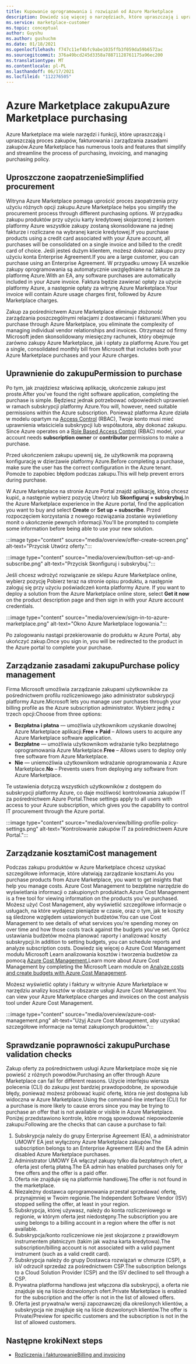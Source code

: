 ```yaml
---
title: Kupowanie oprogramowania i rozwiązań od Azure Marketplace
description: Dowiedz się więcej o narzędziach, które upraszczają i upraszczają zakupy oprogramowania i zarządzanie nimi w Azure Marketplace.
ms.service: marketplace-customer
ms.topic: conceptual
author: Guyshu
ms.author: gushuchm
ms.date: 01/18/2021
ms.openlocfilehash: f747c11ef4bfc9abe1035ffb3f059da59b6572ac
ms.sourcegitcommit: 376a49bcd245d3358a78871128761175a96ec200
ms.translationtype: MT
ms.contentlocale: pl-PL
ms.lasthandoff: 06/17/2021
ms.locfileid: "112276505"
---
```

# <a name="azure-marketplace-purchasing"></a><span data-ttu-id="43077-103">Azure Marketplace zakupu</span><span class="sxs-lookup"><span data-stu-id="43077-103">Azure Marketplace purchasing</span></span>

<span data-ttu-id="43077-104">Azure Marketplace ma wiele narzędzi i funkcji, które upraszczają i upraszczają proces zakupów, fakturowania i zarządzania zasadami zakupów.</span><span class="sxs-lookup"><span data-stu-id="43077-104">Azure Marketplace has numerous tools and features that simplify and streamline the process of purchasing, invoicing, and managing purchasing policy.</span></span>

## <a name="simplified-procurement"></a><span data-ttu-id="43077-105">Uproszczone zaopatrzenie</span><span class="sxs-lookup"><span data-stu-id="43077-105">Simplified procurement</span></span>

<span data-ttu-id="43077-106">Witryna Azure Marketplace pomaga uprościć proces zaopatrzenia przy użyciu różnych opcji zakupu.</span><span class="sxs-lookup"><span data-stu-id="43077-106">Azure Marketplace helps you simplify the procurement process through different purchasing options.</span></span> <span data-ttu-id="43077-107">W przypadku zakupu produktów przy użyciu karty kredytowej skojarzonej z kontem platformy Azure wszystkie zakupy zostaną skonsolidowane na jednej fakturze i rozliczane na wybranej karcie kredytowej.</span><span class="sxs-lookup"><span data-stu-id="43077-107">If you purchase products using a credit card associated with your Azure account, all purchases will be consolidated on a single invoice and billed to the credit card of choice.</span></span> <span data-ttu-id="43077-108">Jeśli jesteś dużym klientem, możesz dokonać zakupu przy użyciu konta Enterprise Agreement.</span><span class="sxs-lookup"><span data-stu-id="43077-108">If you are a large customer, you can purchase using an Enterprise Agreement.</span></span> <span data-ttu-id="43077-109">W przypadku umowy EA wszelkie zakupy oprogramowania są automatycznie uwzględniane na fakturze za platformę Azure.</span><span class="sxs-lookup"><span data-stu-id="43077-109">With an EA, any software purchases are automatically included in your Azure invoice.</span></span> <span data-ttu-id="43077-110">Faktura będzie zawierać opłaty za użycie platformy Azure, a następnie opłaty za witrynę Azure Marketplace.</span><span class="sxs-lookup"><span data-stu-id="43077-110">Your invoice will contain Azure usage charges first, followed by Azure Marketplace charges.</span></span>

<span data-ttu-id="43077-111">Zakup za pośrednictwem Azure Marketplace eliminuje złożoność zarządzania poszczególnymi relacjami z dostawcami i fakturami.</span><span class="sxs-lookup"><span data-stu-id="43077-111">When you purchase through Azure Marketplace, you eliminate the complexity of managing individual vendor relationships and invoices.</span></span> <span data-ttu-id="43077-112">Otrzymasz od firmy Microsoft jeden skonsolidowany miesięczny rachunek, który obejmuje zarówno zakupy Azure Marketplace, jak i opłaty za platformę Azure.</span><span class="sxs-lookup"><span data-stu-id="43077-112">You get a single, consolidated monthly bill from Microsoft that includes both your Azure Marketplace purchases and your Azure charges.</span></span>

## <a name="permission-to-purchase"></a><span data-ttu-id="43077-113">Uprawnienie do zakupu</span><span class="sxs-lookup"><span data-stu-id="43077-113">Permission to purchase</span></span>

<span data-ttu-id="43077-114">Po tym, jak znajdziesz właściwą aplikację, ukończenie zakupu jest proste.</span><span class="sxs-lookup"><span data-stu-id="43077-114">After you've found the right software application, completing the purchase is simple.</span></span> <span data-ttu-id="43077-115">Będziesz jednak potrzebować odpowiednich uprawnień w ramach subskrypcji platformy Azure.</span><span class="sxs-lookup"><span data-stu-id="43077-115">You will, however, need suitable permissions within the Azure subscription.</span></span> <span data-ttu-id="43077-116">Ponieważ platforma Azure działa w modelu opartym na [Access Control](/azure/role-based-access-control/overview) (RBAC),  Twoje konto musi mieć uprawnienia właściciela subskrypcji lub współautora, aby dokonać zakupu. </span><span class="sxs-lookup"><span data-stu-id="43077-116">Since Azure operates on a [Role Based Access Control](/azure/role-based-access-control/overview) (RBAC) model, your account needs **subscription owner** or **contributor** permissions to make a purchase.</span></span>

<span data-ttu-id="43077-117">Przed ukończeniem zakupu upewnij się, że użytkownik ma poprawną konfigurację w dzierżawie platformy Azure.</span><span class="sxs-lookup"><span data-stu-id="43077-117">Before completing a purchase, make sure the user has the correct configuration in the Azure tenant.</span></span> <span data-ttu-id="43077-118">Pomoże to zapobiec błędom podczas zakupu.</span><span class="sxs-lookup"><span data-stu-id="43077-118">This will help prevent errors during purchase.</span></span>

<span data-ttu-id="43077-119">W Azure Marketplace na stronie Azure Portal znajdź aplikację, którą chcesz kupić, a  następnie wybierz pozycję Utwórz lub **Skonfiguruj + subskrybuj.**</span><span class="sxs-lookup"><span data-stu-id="43077-119">In the Azure Marketplace experience in the Azure portal, find the application you want to buy and select **Create** or **Set up + subscribe**.</span></span> <span data-ttu-id="43077-120">Przed rozpoczęciem korzystania z nowego rozwiązania zostanie wyświetlony monit o ukończenie pewnych informacji.</span><span class="sxs-lookup"><span data-stu-id="43077-120">You'll be prompted to complete some information before being able to use your new solution.</span></span>

:::image type="content" source="media/overview/offer-create-screen.png" alt-text="Przycisk Utwórz oferty.":::

:::image type="content" source="media/overview/button-set-up-and-subscribe.png" alt-text="Przycisk Skonfiguruj i subskrybuj.":::

<span data-ttu-id="43077-123">Jeśli chcesz wdrożyć rozwiązanie ze sklepu Azure Marketplace online, wybierz pozycję Pobierz teraz na stronie opisu produktu, a następnie zaloguj się przy użyciu poświadczeń konta platformy Azure. </span><span class="sxs-lookup"><span data-stu-id="43077-123">If you want to deploy a solution from the Azure Marketplace online store, select **Get it now** on the product description page and then sign in with your Azure account credentials.</span></span>

:::image type="content" source="media/overview/sign-in-to-azure-marketplace.png" alt-text="Okno Azure Marketplace logowania.":::

<span data-ttu-id="43077-125">Po zalogowaniu nastąpi przekierowanie do produktu w Azure Portal, aby ukończyć zakup.</span><span class="sxs-lookup"><span data-stu-id="43077-125">Once you sign in, you will be redirected to the product in the Azure portal to complete your purchase.</span></span>

## <a name="purchase-policy-management"></a><span data-ttu-id="43077-126">Zarządzanie zasadami zakupu</span><span class="sxs-lookup"><span data-stu-id="43077-126">Purchase policy management</span></span>

<span data-ttu-id="43077-127">Firma Microsoft umożliwia zarządzanie zakupami użytkowników za pośrednictwem profilu rozliczeniowego jako administrator subskrypcji platformy Azure.</span><span class="sxs-lookup"><span data-stu-id="43077-127">Microsoft lets you manage user purchases through your billing profile as the Azure subscription administrator.</span></span> <span data-ttu-id="43077-128">Wybierz jedną z trzech opcji:</span><span class="sxs-lookup"><span data-stu-id="43077-128">Choose from three options:</span></span>

- <span data-ttu-id="43077-129">**Bezpłatna i płatna** — umożliwia użytkownikom uzyskanie dowolnej Azure Marketplace aplikacji.</span><span class="sxs-lookup"><span data-stu-id="43077-129">**Free + Paid** – Allows users to acquire any Azure Marketplace software application.</span></span>
- <span data-ttu-id="43077-130">**Bezpłatne** — umożliwia użytkownikom wdrażanie tylko bezpłatnego oprogramowania Azure Marketplace.</span><span class="sxs-lookup"><span data-stu-id="43077-130">**Free** – Allows users to deploy only free software from Azure Marketplace.</span></span>
- <span data-ttu-id="43077-131">**Nie** — uniemożliwia użytkownikom wdrażanie oprogramowania z Azure Marketplace.</span><span class="sxs-lookup"><span data-stu-id="43077-131">**No** – Prevents users from deploying any software from Azure Marketplace.</span></span>

<span data-ttu-id="43077-132">Te ustawienia dotyczą wszystkich użytkowników z dostępem do subskrypcji platformy Azure, co daje możliwość kontrolowania zakupów IT za pośrednictwem Azure Portal.</span><span class="sxs-lookup"><span data-stu-id="43077-132">These settings apply to all users with access to your Azure subscription, which gives you the capability to control IT procurement through the Azure portal.</span></span>

:::image type="content" source="media/overview/billing-profile-policy-settings.png" alt-text="Kontrolowanie zakupów IT za pośrednictwem Azure Portal.":::

## <a name="cost-management"></a><span data-ttu-id="43077-134">Zarządzanie kosztami</span><span class="sxs-lookup"><span data-stu-id="43077-134">Cost management</span></span>

<span data-ttu-id="43077-135">Podczas zakupu produktów w Azure Marketplace chcesz uzyskać szczegółowe informacje, które ułatwiają zarządzanie kosztami.</span><span class="sxs-lookup"><span data-stu-id="43077-135">As you purchase products from Azure Marketplace, you want to get insights that help you manage costs.</span></span> <span data-ttu-id="43077-136">Azure Cost Management to bezpłatne narzędzie do wyświetlania informacji o zakupionych produktach.</span><span class="sxs-lookup"><span data-stu-id="43077-136">Azure Cost Management is a free tool for viewing information on the products you've purchased.</span></span> <span data-ttu-id="43077-137">Możesz użyć Cost Management, aby wyświetlić szczegółowe informacje o usługach, na które wydajesz pieniądze w czasie, oraz o tym, jak te koszty są śledzone względem ustawionych budżetów.</span><span class="sxs-lookup"><span data-stu-id="43077-137">You can use Cost Management to see details of what services you're spending money on over time and how those costs track against the budgets you've set.</span></span> <span data-ttu-id="43077-138">Oprócz ustawiania budżetów można planować raporty i analizować koszty subskrypcji.</span><span class="sxs-lookup"><span data-stu-id="43077-138">In addition to setting budgets, you can schedule reports and analyze subscription costs.</span></span> <span data-ttu-id="43077-139">Dowiedz się więcej o Azure Cost Management modułu Microsoft Learn analizowania kosztów i tworzenia budżetów za pomocą [Azure Cost Management.](/learn/modules/analyze-costs-create-budgets-azure-cost-management/)</span><span class="sxs-lookup"><span data-stu-id="43077-139">Learn more about Azure Cost Management by completing the Microsoft Learn module on [Analyze costs and create budgets with Azure Cost Management](/learn/modules/analyze-costs-create-budgets-azure-cost-management/).</span></span>

<span data-ttu-id="43077-140">Możesz wyświetlić opłaty i faktury w witrynie Azure Marketplace w narzędziu analizy kosztów w obszarze usługi Azure Cost Management.</span><span class="sxs-lookup"><span data-stu-id="43077-140">You can view your Azure Marketplace charges and invoices on the cost analysis tool under Azure Cost Management.</span></span>

:::image type="content" source="media/overview/azure-cost-management.png" alt-text="Użyj Azure Cost Management, aby uzyskać szczegółowe informacje na temat zakupionych produktów.":::

## <a name="purchase-validation-checks"></a><span data-ttu-id="43077-142">Sprawdzanie poprawności zakupu</span><span class="sxs-lookup"><span data-stu-id="43077-142">Purchase validation checks</span></span>

<span data-ttu-id="43077-143">Zakup oferty za pośrednictwem usługi Azure Marketplace może się nie powieść z różnych powodów.</span><span class="sxs-lookup"><span data-stu-id="43077-143">Purchasing an offer through Azure Marketplace can fail for different reasons.</span></span> <span data-ttu-id="43077-144">Użycie interfejsu wiersza polecenia (CLI) do zakupu jest bardziej prawdopodobne, że spowoduje błędy, ponieważ możesz próbować kupić ofertę, która nie jest dostępna lub widoczna w Azure Marketplace.</span><span class="sxs-lookup"><span data-stu-id="43077-144">Using the command-line interface (CLI) for a purchase is more likely to cause errors since you may be trying to purchase an offer that is not available or visible in Azure Marketplace.</span></span> <span data-ttu-id="43077-145">Poniżej przedstawiono kontrole, które mogą spowodować niepowodzenie zakupu:</span><span class="sxs-lookup"><span data-stu-id="43077-145">Following are the checks that can cause a purchase to fail:</span></span>

1. <span data-ttu-id="43077-146">Subskrypcja należy do grupy Enterprise Agreement (EA), a administrator UMOWY EA jest wyłączony Azure Marketplace zakupów.</span><span class="sxs-lookup"><span data-stu-id="43077-146">The subscription belongs to an Enterprise Agreement (EA) and the EA admin disabled Azure Marketplace purchases.</span></span>
1. <span data-ttu-id="43077-147">Administrator UMOWY EA włączył zakupy tylko dla bezpłatnych ofert, a oferta jest ofertą płatną.</span><span class="sxs-lookup"><span data-stu-id="43077-147">The EA admin has enabled purchases only for free offers and the offer is a paid offer.</span></span>
1. <span data-ttu-id="43077-148">Oferta nie znajduje się na platformie handlowej.</span><span class="sxs-lookup"><span data-stu-id="43077-148">The offer is not found in the marketplace.</span></span>
1. <span data-ttu-id="43077-149">Niezależny dostawca oprogramowania przestał sprzedawać ofertę, przynajmniej w Twoim regionie.</span><span class="sxs-lookup"><span data-stu-id="43077-149">The Independent Software Vendor (ISV) stopped selling the offer, at least in your region.</span></span>
1. <span data-ttu-id="43077-150">Subskrypcja, której używasz, należy do konta rozliczeniowego w regionie, w którym oferta jest niedostępny.</span><span class="sxs-lookup"><span data-stu-id="43077-150">The subscription you are using belongs to a billing account in a region where the offer is not available.</span></span>
1. <span data-ttu-id="43077-151">Subskrypcja/konto rozliczeniowe nie jest skojarzone z prawidłowym instrumentem płatniczym (takim jak ważna karta kredytowa).</span><span class="sxs-lookup"><span data-stu-id="43077-151">The subscription/billing account is not associated with a valid payment instrument (such as a valid credit card).</span></span>
1. <span data-ttu-id="43077-152">Subskrypcja należy do grupy Dostawca rozwiązań w chmurze (CSP), a isV odrzucił sprzedaż za pośrednictwem CSP.</span><span class="sxs-lookup"><span data-stu-id="43077-152">The subscription belongs to a Cloud Solution Provider (CSP) and the ISV declined to sell through a CSP.</span></span>
1. <span data-ttu-id="43077-153">Prywatna platforma handlowa jest włączona dla subskrypcji, a oferta nie znajduje się na liście dozwolonych ofert.</span><span class="sxs-lookup"><span data-stu-id="43077-153">Private Marketplace is enabled for the subscription and the offer is not in the list of allowed offers.</span></span>
1. <span data-ttu-id="43077-154">Oferta jest prywatna/w wersji zapoznawczej dla określonych klientów, a subskrypcja nie znajduje się na liście dozwolonych klientów.</span><span class="sxs-lookup"><span data-stu-id="43077-154">The offer is Private/Preview for specific customers and the subscription is not in the list of allowed customers.</span></span>

## <a name="next-steps"></a><span data-ttu-id="43077-155">Następne kroki</span><span class="sxs-lookup"><span data-stu-id="43077-155">Next steps</span></span>

- [<span data-ttu-id="43077-156">Rozliczenia i fakturowanie</span><span class="sxs-lookup"><span data-stu-id="43077-156">Billing and invoicing</span></span>](billing-invoicing.md)